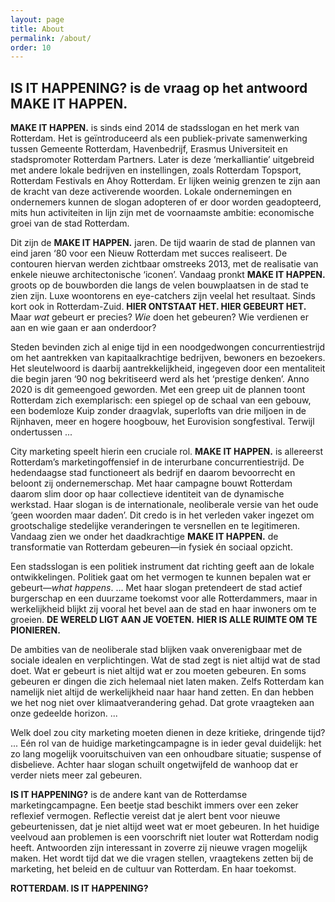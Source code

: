 ```yaml
---
layout: page
title: About
permalink: /about/
order: 10
---
```


**IS IT HAPPENING?** is de vraag op het antwoord **MAKE IT HAPPEN.**
---
**MAKE IT HAPPEN.** is sinds eind 2014 de stadsslogan en het merk van Rotterdam. Het is geïntroduceerd als een publiek-private samenwerking tussen Gemeente Rotterdam, Havenbedrijf, Erasmus Universiteit en stadspromoter Rotterdam Partners. Later is deze ‘merkalliantie’ uitgebreid met andere lokale bedrijven en instellingen, zoals Rotterdam Topsport, Rotterdam Festivals en Ahoy Rotterdam. Er lijken weinig grenzen te zijn aan de kracht van deze activerende woorden. Lokale ondernemingen en ondernemers kunnen de slogan adopteren of er door worden geadopteerd, mits hun activiteiten in lijn zijn met de voornaamste ambitie: economische groei van de stad Rotterdam.

Dit zijn de **MAKE IT HAPPEN.** jaren. De tijd waarin de stad de plannen van eind jaren ‘80 voor een Nieuw Rotterdam met succes realiseert. De contouren hiervan werden zichtbaar omstreeks 2013, met de realisatie van enkele nieuwe architectonische ‘iconen’. Vandaag pronkt  **MAKE IT HAPPEN.** groots op de bouwborden die langs de velen bouwplaatsen in de stad te zien zijn. Luxe woontorens en eye-catchers zijn veelal het resultaat. Sinds kort ook in Rotterdam-Zuid. **HIER ONTSTAAT HET. HIER GEBEURT HET.** Maar *wat* gebeurt er precies? *Wie* doen het gebeuren? Wie verdienen er aan en wie gaan er aan onderdoor?

Steden bevinden zich al enige tijd in een noodgedwongen concurrentiestrijd om het aantrekken van kapitaalkrachtige bedrijven, bewoners en bezoekers. Het sleutelwoord is daarbij aantrekkelijkheid, ingegeven door een mentaliteit die begin jaren ‘90 nog bekritiseerd werd als het ‘prestige denken’. Anno 2020 is dit gemeengoed geworden. Met een greep uit de plannen toont Rotterdam zich exemplarisch: een spiegel op de schaal van een gebouw, een bodemloze Kuip zonder draagvlak, superlofts van drie miljoen in de Rijnhaven, meer en hogere hoogbouw, het Eurovision songfestival. Terwijl ondertussen ... 

City marketing speelt hierin een cruciale rol. **MAKE IT HAPPEN.** is allereerst Rotterdam’s marketingoffensief in de interurbane concurrentiestrijd. De hedendaagse stad functioneert als bedrijf en daarom bevoorrecht en beloont zij ondernemerschap. Met haar campagne bouwt Rotterdam daarom slim door op haar collectieve identiteit van de dynamische werkstad. Haar slogan is de internationale, neoliberale versie van het oude ‘geen woorden maar daden’. Dit credo is in het verleden vaker ingezet om grootschalige stedelijke veranderingen te versnellen en te legitimeren. Vandaag zien we onder het daadkrachtige **MAKE IT HAPPEN.** de transformatie van Rotterdam gebeuren—in fysiek én sociaal opzicht.

Een stadsslogan is een politiek instrument dat richting geeft aan de lokale ontwikkelingen. Politiek gaat om het vermogen te kunnen bepalen wat er gebeurt—*what happens*. ... Met haar slogan pretendeert de stad actief burgerschap en een duurzame toekomst voor alle Rotterdammers, maar in werkelijkheid blijkt zij vooral het bevel aan de stad en haar inwoners om te groeien. **DE WERELD LIGT AAN JE VOETEN.** **HIER IS ALLE RUIMTE OM TE PIONIEREN.**

De ambities van de neoliberale stad blijken vaak onverenigbaar met de sociale idealen en verplichtingen. Wat de stad zegt is niet altijd wat de stad doet. Wat er gebeurt is niet altijd wat er zou moeten gebeuren. En soms gebeuren er dingen die zich helemaal niet laten maken. Zelfs Rotterdam kan namelijk niet altijd de werkelijkheid naar haar hand zetten. En dan hebben we het nog niet over klimaatverandering gehad. Dat grote vraagteken aan onze gedeelde horizon. ...

Welk doel zou city marketing moeten dienen in deze kritieke, dringende tijd? ... Eén rol van de huidige marketingcampagne is in ieder geval duidelijk: het zo lang mogelijk vooruitschuiven van een onhoudbare situatie; suspense of disbelieve. Achter haar slogan schuilt ongetwijfeld de wanhoop dat er verder niets meer zal gebeuren.

**IS IT HAPPENING?** is de andere kant van de Rotterdamse marketingcampagne. Een beetje stad beschikt immers over een zeker reflexief vermogen. Reflectie vereist dat je alert bent voor nieuwe gebeurtenissen, dat je niet altijd weet wat er moet gebeuren. In het huidige veelvoud aan problemen is een voorschrift niet louter wat Rotterdam nodig heeft. Antwoorden zijn interessant in zoverre zij nieuwe vragen mogelijk maken. Het wordt tijd dat we die vragen stellen, vraagtekens zetten bij de marketing, het beleid en de cultuur van Rotterdam. En haar toekomst.

**ROTTERDAM. IS IT HAPPENING?**


[jekyll-organization]: https://github.com/jekyll
